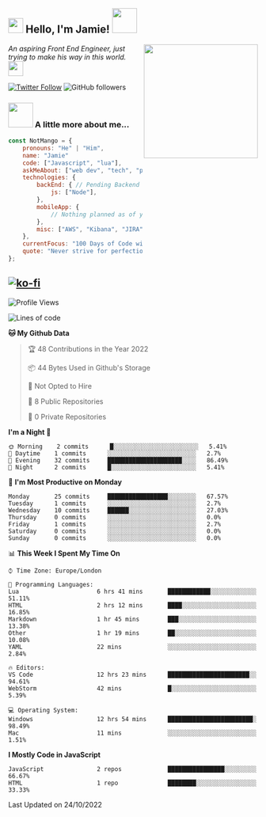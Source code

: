 <h2><img src="https://emojis.slackmojis.com/emojis/images/1531849430/4246/blob-sunglasses.gif?1531849430" width="30"/> Hello, I'm Jamie! <img src="https://media.giphy.com/media/ao9DUiTKH60XS/giphy.gif" width="50"></h2>
<img align='right' src="https://media.giphy.com/media/vLlpbDafjgHystuJ0a/giphy.gif" width="230">
<p><em>An aspiring Front End Engineer, just trying to make his way in this world.
</a><img src="https://media.giphy.com/media/WUlplcMpOCEmTGBtBW/giphy.gif" width="30">
</em></p>

[![Twitter Follow](https://img.shields.io/twitter/follow/enlistedmango?label=Follow)](https://twitter.com/intent/follow?screen_name=enlistedmango)
![GitHub followers](https://img.shields.io/github/followers/enlistedmango?label=Follow&style=social)


### <img src="https://media4.giphy.com/media/26BkNUA64zF0pCFSE/giphy.gif" width="50"> A little more about me...

```javascript
const NotMango = {
    pronouns: "He" | "Him",
    name: "Jamie"
    code: ["Javascript", "lua"],
    askMeAbout: ["web dev", "tech", "photography", "videography"],
    technologies: {
        backEnd: { // Pending Backend Knowledge
            js: ["Node"],
        },
        mobileApp: {
            // Nothing planned as of yet
        },
        misc: ["AWS", "Kibana", "JIRA", ]
    },
    currentFocus: "100 Days of Code with a focus on Front End Development",
    quote: "Never strive for perfection, aim to be 1% better each day!"
};
```
[![ko-fi](https://ko-fi.com/img/githubbutton_sm.svg)](https://ko-fi.com/N4N1FSEY4)
---

<!--START_SECTION:waka-->
![Profile Views](http://img.shields.io/badge/Profile%20Views-185-blue)

![Lines of code](https://img.shields.io/badge/From%20Hello%20World%20I%27ve%20Written-35%20lines%20of%20code-blue)

**🐱 My Github Data** 

> 🏆 48 Contributions in the Year 2022
 > 
> 📦 44 Bytes Used in Github's Storage 
 > 
> 🚫 Not Opted to Hire
 > 
> 📜 8 Public Repositories 
 > 
> 🔑 0 Private Repositories  
 > 
**I'm a Night 🦉** 

```text
🌞 Morning    2 commits      █░░░░░░░░░░░░░░░░░░░░░░░░   5.41% 
🌆 Daytime    1 commits      ░░░░░░░░░░░░░░░░░░░░░░░░░   2.7% 
🌃 Evening    32 commits     █████████████████████░░░░   86.49% 
🌙 Night      2 commits      █░░░░░░░░░░░░░░░░░░░░░░░░   5.41%

```
📅 **I'm Most Productive on Monday** 

```text
Monday       25 commits     █████████████████░░░░░░░░   67.57% 
Tuesday      1 commits      ░░░░░░░░░░░░░░░░░░░░░░░░░   2.7% 
Wednesday    10 commits     ██████░░░░░░░░░░░░░░░░░░░   27.03% 
Thursday     0 commits      ░░░░░░░░░░░░░░░░░░░░░░░░░   0.0% 
Friday       1 commits      ░░░░░░░░░░░░░░░░░░░░░░░░░   2.7% 
Saturday     0 commits      ░░░░░░░░░░░░░░░░░░░░░░░░░   0.0% 
Sunday       0 commits      ░░░░░░░░░░░░░░░░░░░░░░░░░   0.0%

```


📊 **This Week I Spent My Time On** 

```text
⌚︎ Time Zone: Europe/London

💬 Programming Languages: 
Lua                      6 hrs 41 mins       ████████████░░░░░░░░░░░░░   51.11% 
HTML                     2 hrs 12 mins       ████░░░░░░░░░░░░░░░░░░░░░   16.85% 
Markdown                 1 hr 45 mins        ███░░░░░░░░░░░░░░░░░░░░░░   13.38% 
Other                    1 hr 19 mins        ██░░░░░░░░░░░░░░░░░░░░░░░   10.08% 
YAML                     22 mins             ░░░░░░░░░░░░░░░░░░░░░░░░░   2.84%

🔥 Editors: 
VS Code                  12 hrs 23 mins      ███████████████████████░░   94.61% 
WebStorm                 42 mins             █░░░░░░░░░░░░░░░░░░░░░░░░   5.39%

💻 Operating System: 
Windows                  12 hrs 54 mins      ████████████████████████░   98.49% 
Mac                      11 mins             ░░░░░░░░░░░░░░░░░░░░░░░░░   1.51%

```

**I Mostly Code in JavaScript** 

```text
JavaScript               2 repos             ████████████████░░░░░░░░░   66.67% 
HTML                     1 repo              ████████░░░░░░░░░░░░░░░░░   33.33%

```



 Last Updated on 24/10/2022
<!--END_SECTION:waka-->
